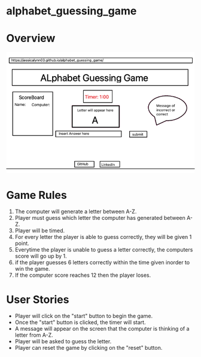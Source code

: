 # alphabet_guessing_game

# Overview 


![Project 1 Wireframe](pr1Wireframe.png)

# Game Rules 

1. The computer will generate a letter between A-Z.
2. Player must guess which letter the computer has generated between A-Z.
3. Player will be timed. 
4. For every letter the player is able to guess correctly, they will be given 1 point.
5. Everytime the player is unable to guess a letter correctly, the computers score will go up by 1. 
6. if the player guesses 6 letters correctly within the time given inorder to win the game. 
7. If the computer score reaches 12 then the player loses.


# User Stories

- Player will click on the "start" button to begin the game. 
- Once the "start" button is clicked, the timer will start. 
- A message will appear on the screen that the computer is thinking of a letter from A-Z. 
- Player will be asked to guess the letter. 
- Player can reset the game by clicking on the "reset" button. 